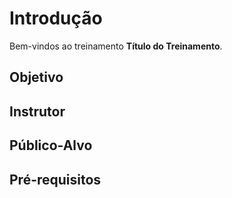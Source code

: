 # Introdução

Bem-vindos ao treinamento **Título do Treinamento**.

## Objetivo

## Instrutor

## Público-Alvo

## Pré-requisitos
